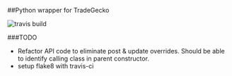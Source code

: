 ##Python wrapper for TradeGecko

![travis build](https://travis-ci.org/epantry/tradegecko-python.png?branch=master)


###TODO

* Refactor API code to eliminate post & update overrides. Should be able to identify calling class in parent constructor.
* setup flake8 with travis-ci
